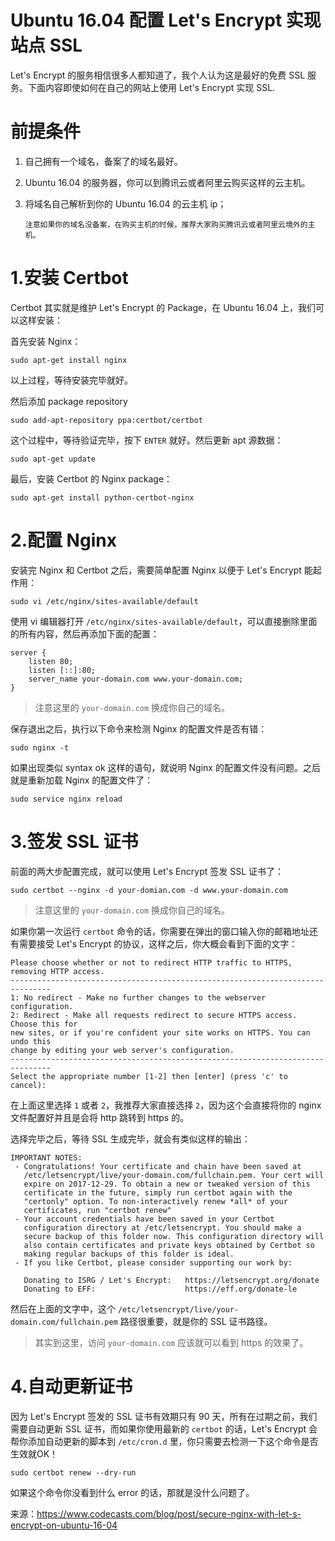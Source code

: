 # Ubuntu 16.04 配置 Let's Encrypt 实现站点 SSL



Let's Encrypt 的服务相信很多人都知道了，我个人认为这是最好的免费 SSL 服务。下面内容即使如何在自己的网站上使用 Let's Encrypt 实现 SSL.

# 前提条件

1. 自己拥有一个域名，备案了的域名最好。

2. Ubuntu 16.04 的服务器，你可以到腾讯云或者阿里云购买这样的云主机。

3. 将域名自己解析到你的 Ubuntu 16.04 的云主机 ip；

   `注意如果你的域名没备案，在购买主机的时候，推荐大家购买腾讯云或者阿里云境外的主机。`

# 1.安装 Certbot

Certbot 其实就是维护 Let's Encrypt 的 Package，在 Ubuntu 16.04 上，我们可以这样安装：

首先安装 Nginx：

```
sudo apt-get install nginx
```

以上过程，等待安装完毕就好。

然后添加 package repository

```
sudo add-apt-repository ppa:certbot/certbot
```

这个过程中，等待验证完毕，按下 `ENTER` 就好。然后更新 apt 源数据：

```
sudo apt-get update
```

最后，安装 Certbot 的 Nginx package：

```
sudo apt-get install python-certbot-nginx
```

# 2.配置 Nginx

安装完 Nginx 和 Certbot 之后，需要简单配置 Nginx 以便于 Let's Encrypt 能起作用：

```
sudo vi /etc/nginx/sites-available/default
```

使用 vi 编辑器打开 `/etc/nginx/sites-available/default`，可以直接删除里面的所有内容，然后再添加下面的配置：

```
server {
    listen 80;
    listen [::]:80;
    server_name your-domain.com www.your-domain.com;
}
```

> 注意这里的 `your-domain.com` 换成你自己的域名。

保存退出之后，执行以下命令来检测 Nginx 的配置文件是否有错：

```
sudo nginx -t
```

如果出现类似 syntax ok 这样的语句，就说明 Nginx 的配置文件没有问题。之后就是重新加载 Nginx 的配置文件了：

```
sudo service nginx reload
```

# 3.签发 SSL 证书

前面的两大步配置完成，就可以使用 Let's Encrypt 签发 SSL 证书了：

```
sudo certbot --nginx -d your-domian.com -d www.your-domain.com
```

> 注意这里的 `your-domain.com` 换成你自己的域名。

如果你第一次运行 `certbot` 命令的话，你需要在弹出的窗口输入你的邮箱地址还有需要接受 Let's Encrypt 的协议，这样之后，你大概会看到下面的文字：

```
Please choose whether or not to redirect HTTP traffic to HTTPS, removing HTTP access.
-------------------------------------------------------------------------------
1: No redirect - Make no further changes to the webserver configuration.
2: Redirect - Make all requests redirect to secure HTTPS access. Choose this for
new sites, or if you're confident your site works on HTTPS. You can undo this
change by editing your web server's configuration.
-------------------------------------------------------------------------------
Select the appropriate number [1-2] then [enter] (press 'c' to cancel):
```

在上面这里选择 `1` 或者 `2`，我推荐大家直接选择 `2`，因为这个会直接将你的 nginx 文件配置好并且是会将 http 跳转到 https 的。

选择完毕之后，等待 SSL 生成完毕，就会有类似这样的输出：

```
IMPORTANT NOTES:
 - Congratulations! Your certificate and chain have been saved at
   /etc/letsencrypt/live/your-domain.com/fullchain.pem. Your cert will
   expire on 2017-12-29. To obtain a new or tweaked version of this
   certificate in the future, simply run certbot again with the
   "certonly" option. To non-interactively renew *all* of your
   certificates, run "certbot renew"
 - Your account credentials have been saved in your Certbot
   configuration directory at /etc/letsencrypt. You should make a
   secure backup of this folder now. This configuration directory will
   also contain certificates and private keys obtained by Certbot so
   making regular backups of this folder is ideal.
 - If you like Certbot, please consider supporting our work by:

   Donating to ISRG / Let's Encrypt:   https://letsencrypt.org/donate
   Donating to EFF:                    https://eff.org/donate-le
```

然后在上面的文字中，这个 `/etc/letsencrypt/live/your-domain.com/fullchain.pem` 路径很重要，就是你的 SSL 证书路径。

> 其实到这里，访问 `your-domain.com` 应该就可以看到 https 的效果了。

# 4.自动更新证书

因为 Let's Encrypt 签发的 SSL 证书有效期只有 90 天，所有在过期之前，我们需要自动更新 SSL 证书，而如果你使用最新的 `certbot` 的话，Let's Encrypt 会帮你添加自动更新的脚本到 `/etc/cron.d` 里，你只需要去检测一下这个命令是否生效就OK！

```
sudo certbot renew --dry-run
```

如果这个命令你没看到什么 error 的话，那就是没什么问题了。



来源：https://www.codecasts.com/blog/post/secure-nginx-with-let-s-encrypt-on-ubuntu-16-04